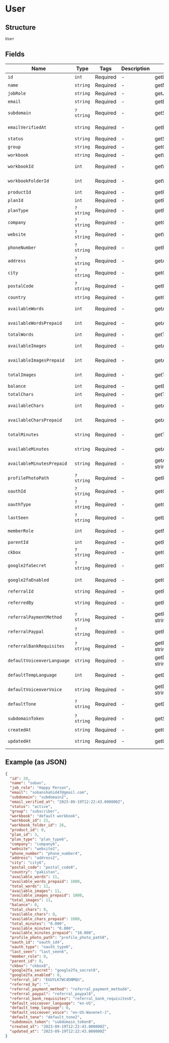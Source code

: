
# User

## Structure

`User`

## Fields

| Name | Type | Tags | Description | Getter | Setter |
|  --- | --- | --- | --- | --- | --- |
| `id` | `int` | Required | - | getId(): int | setId(int id): void |
| `name` | `string` | Required | - | getName(): string | setName(string name): void |
| `jobRole` | `string` | Required | - | getJobRole(): string | setJobRole(string jobRole): void |
| `email` | `string` | Required | - | getEmail(): string | setEmail(string email): void |
| `subdomain` | `?string` | Required | - | getSubdomain(): ?string | setSubdomain(?string subdomain): void |
| `emailVerifiedAt` | `string` | Required | - | getEmailVerifiedAt(): string | setEmailVerifiedAt(string emailVerifiedAt): void |
| `status` | `string` | Required | - | getStatus(): string | setStatus(string status): void |
| `group` | `string` | Required | - | getGroup(): string | setGroup(string group): void |
| `workbook` | `string` | Required | - | getWorkbook(): string | setWorkbook(string workbook): void |
| `workbookId` | `int` | Required | - | getWorkbookId(): int | setWorkbookId(int workbookId): void |
| `workbookFolderId` | `int` | Required | - | getWorkbookFolderId(): int | setWorkbookFolderId(int workbookFolderId): void |
| `productId` | `int` | Required | - | getProductId(): int | setProductId(int productId): void |
| `planId` | `int` | Required | - | getPlanId(): int | setPlanId(int planId): void |
| `planType` | `?string` | Required | - | getPlanType(): ?string | setPlanType(?string planType): void |
| `company` | `?string` | Required | - | getCompany(): ?string | setCompany(?string company): void |
| `website` | `?string` | Required | - | getWebsite(): ?string | setWebsite(?string website): void |
| `phoneNumber` | `?string` | Required | - | getPhoneNumber(): ?string | setPhoneNumber(?string phoneNumber): void |
| `address` | `?string` | Required | - | getAddress(): ?string | setAddress(?string address): void |
| `city` | `?string` | Required | - | getCity(): ?string | setCity(?string city): void |
| `postalCode` | `?string` | Required | - | getPostalCode(): ?string | setPostalCode(?string postalCode): void |
| `country` | `string` | Required | - | getCountry(): string | setCountry(string country): void |
| `availableWords` | `int` | Required | - | getAvailableWords(): int | setAvailableWords(int availableWords): void |
| `availableWordsPrepaid` | `int` | Required | - | getAvailableWordsPrepaid(): int | setAvailableWordsPrepaid(int availableWordsPrepaid): void |
| `totalWords` | `int` | Required | - | getTotalWords(): int | setTotalWords(int totalWords): void |
| `availableImages` | `int` | Required | - | getAvailableImages(): int | setAvailableImages(int availableImages): void |
| `availableImagesPrepaid` | `int` | Required | - | getAvailableImagesPrepaid(): int | setAvailableImagesPrepaid(int availableImagesPrepaid): void |
| `totalImages` | `int` | Required | - | getTotalImages(): int | setTotalImages(int totalImages): void |
| `balance` | `int` | Required | - | getBalance(): int | setBalance(int balance): void |
| `totalChars` | `int` | Required | - | getTotalChars(): int | setTotalChars(int totalChars): void |
| `availableChars` | `int` | Required | - | getAvailableChars(): int | setAvailableChars(int availableChars): void |
| `availableCharsPrepaid` | `int` | Required | - | getAvailableCharsPrepaid(): int | setAvailableCharsPrepaid(int availableCharsPrepaid): void |
| `totalMinutes` | `string` | Required | - | getTotalMinutes(): string | setTotalMinutes(string totalMinutes): void |
| `availableMinutes` | `string` | Required | - | getAvailableMinutes(): string | setAvailableMinutes(string availableMinutes): void |
| `availableMinutesPrepaid` | `string` | Required | - | getAvailableMinutesPrepaid(): string | setAvailableMinutesPrepaid(string availableMinutesPrepaid): void |
| `profilePhotoPath` | `?string` | Required | - | getProfilePhotoPath(): ?string | setProfilePhotoPath(?string profilePhotoPath): void |
| `oauthId` | `?string` | Required | - | getOauthId(): ?string | setOauthId(?string oauthId): void |
| `oauthType` | `?string` | Required | - | getOauthType(): ?string | setOauthType(?string oauthType): void |
| `lastSeen` | `?string` | Required | - | getLastSeen(): ?string | setLastSeen(?string lastSeen): void |
| `memberRole` | `int` | Required | - | getMemberRole(): int | setMemberRole(int memberRole): void |
| `parentId` | `int` | Required | - | getParentId(): int | setParentId(int parentId): void |
| `ckbox` | `?string` | Required | - | getCkbox(): ?string | setCkbox(?string ckbox): void |
| `google2faSecret` | `?string` | Required | - | getGoogle2faSecret(): ?string | setGoogle2faSecret(?string google2faSecret): void |
| `google2faEnabled` | `int` | Required | - | getGoogle2faEnabled(): int | setGoogle2faEnabled(int google2faEnabled): void |
| `referralId` | `string` | Required | - | getReferralId(): string | setReferralId(string referralId): void |
| `referredBy` | `string` | Required | - | getReferredBy(): string | setReferredBy(string referredBy): void |
| `referralPaymentMethod` | `?string` | Required | - | getReferralPaymentMethod(): ?string | setReferralPaymentMethod(?string referralPaymentMethod): void |
| `referralPaypal` | `?string` | Required | - | getReferralPaypal(): ?string | setReferralPaypal(?string referralPaypal): void |
| `referralBankRequisites` | `?string` | Required | - | getReferralBankRequisites(): ?string | setReferralBankRequisites(?string referralBankRequisites): void |
| `defaultVoiceoverLanguage` | `string` | Required | - | getDefaultVoiceoverLanguage(): string | setDefaultVoiceoverLanguage(string defaultVoiceoverLanguage): void |
| `defaultTempLanguage` | `int` | Required | - | getDefaultTempLanguage(): int | setDefaultTempLanguage(int defaultTempLanguage): void |
| `defaultVoiceoverVoice` | `string` | Required | - | getDefaultVoiceoverVoice(): string | setDefaultVoiceoverVoice(string defaultVoiceoverVoice): void |
| `defaultTone` | `?string` | Required | - | getDefaultTone(): ?string | setDefaultTone(?string defaultTone): void |
| `subdomainToken` | `?string` | Required | - | getSubdomainToken(): ?string | setSubdomainToken(?string subdomainToken): void |
| `createdAt` | `string` | Required | - | getCreatedAt(): string | setCreatedAt(string createdAt): void |
| `updatedAt` | `string` | Required | - | getUpdatedAt(): string | setUpdatedAt(string updatedAt): void |

## Example (as JSON)

```json
{
  "id": 20,
  "name": "soban",
  "job_role": "Happy Person",
  "email": "sobanshahid47@gmail.com",
  "subdomain": "subdomain2",
  "email_verified_at": "2023-09-19T12:22:43.000000Z",
  "status": "active",
  "group": "subscriber",
  "workbook": "default workbook",
  "workbook_id": 21,
  "workbook_folder_id": 26,
  "product_id": 0,
  "plan_id": 3,
  "plan_type": "plan_type6",
  "company": "company6",
  "website": "website2",
  "phone_number": "phone_number4",
  "address": "address2",
  "city": "city6",
  "postal_code": "postal_code8",
  "country": "pakistan",
  "available_words": 11,
  "available_words_prepaid": 1000,
  "total_words": 11,
  "available_images": 11,
  "available_images_prepaid": 1000,
  "total_images": 11,
  "balance": 0,
  "total_chars": 0,
  "available_chars": 0,
  "available_chars_prepaid": 1000,
  "total_minutes": "0.000",
  "available_minutes": "0.000",
  "available_minutes_prepaid": "10.000",
  "profile_photo_path": "profile_photo_path8",
  "oauth_id": "oauth_id4",
  "oauth_type": "oauth_type0",
  "last_seen": "last_seen6",
  "member_role": 0,
  "parent_id": 0,
  "ckbox": "ckbox8",
  "google2fa_secret": "google2fa_secret8",
  "google2fa_enabled": 0,
  "referral_id": "EGUYLK7WC4DNMQU",
  "referred_by": "",
  "referral_payment_method": "referral_payment_method4",
  "referral_paypal": "referral_paypal8",
  "referral_bank_requisites": "referral_bank_requisites6",
  "default_voiceover_language": "en-US",
  "default_temp_language": 0,
  "default_voiceover_voice": "en-US-Wavenet-J",
  "default_tone": "default_tone2",
  "subdomain_token": "subdomain_token8",
  "created_at": "2023-09-19T12:22:43.000000Z",
  "updated_at": "2023-09-19T12:22:43.000000Z"
}
```

